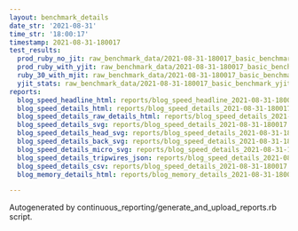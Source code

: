 ```yaml
---
layout: benchmark_details
date_str: '2021-08-31'
time_str: '18:00:17'
timestamp: 2021-08-31-180017
test_results:
  prod_ruby_no_jit: raw_benchmark_data/2021-08-31-180017_basic_benchmark_prod_ruby_no_jit.json
  prod_ruby_with_yjit: raw_benchmark_data/2021-08-31-180017_basic_benchmark_prod_ruby_with_yjit.json
  ruby_30_with_mjit: raw_benchmark_data/2021-08-31-180017_basic_benchmark_ruby_30_with_mjit.json
  yjit_stats: raw_benchmark_data/2021-08-31-180017_basic_benchmark_yjit_stats.json
reports:
  blog_speed_headline_html: reports/blog_speed_headline_2021-08-31-180017.html
  blog_speed_details_html: reports/blog_speed_details_2021-08-31-180017.html
  blog_speed_details_raw_details_html: reports/blog_speed_details_2021-08-31-180017.raw_details.html
  blog_speed_details_svg: reports/blog_speed_details_2021-08-31-180017.svg
  blog_speed_details_head_svg: reports/blog_speed_details_2021-08-31-180017.head.svg
  blog_speed_details_back_svg: reports/blog_speed_details_2021-08-31-180017.back.svg
  blog_speed_details_micro_svg: reports/blog_speed_details_2021-08-31-180017.micro.svg
  blog_speed_details_tripwires_json: reports/blog_speed_details_2021-08-31-180017.tripwires.json
  blog_speed_details_csv: reports/blog_speed_details_2021-08-31-180017.csv
  blog_memory_details_html: reports/blog_memory_details_2021-08-31-180017.html

---
```

Autogenerated by continuous_reporting/generate_and_upload_reports.rb script.
